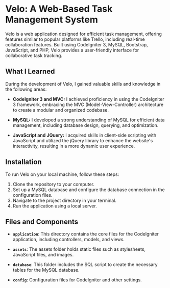 # Velo: A Web-Based Task Management System

Velo is a web application designed for efficient task management, offering features similar to popular platforms like Trello, including real-time collaboration features. Built using CodeIgniter 3, MySQL, Bootstrap, JavaScript, and PHP, Velo provides a user-friendly interface for collaborative task tracking.

## What I Learned

During the development of Velo, I gained valuable skills and knowledge in the following areas:

- **CodeIgniter 3 and MVC:** I achieved proficiency in using the CodeIgniter 3 framework, embracing the MVC (Model-View-Controller) architecture to create a modular and organized codebase.

- **MySQL:** I developed a strong understanding of MySQL for efficient data management, including database design, querying, and optimization.

- **JavaScript and JQuery:** I acquired skills in client-side scripting with JavaScript and utilized the jQuery library to enhance the website's interactivity, resulting in a more dynamic user experience.

## Installation

To run Velo on your local machine, follow these steps:

1. Clone the repository to your computer.
2. Set up a MySQL database and configure the database connection in the configuration files.
3. Navigate to the project directory in your terminal.
4. Run the application using a local server.

## Files and Components

- **`application`**: This directory contains the core files for the CodeIgniter application, including controllers, models, and views.

- **`assets`**: The assets folder holds static files such as stylesheets, JavaScript files, and images.

- **`database`**: This folder includes the SQL script to create the necessary tables for the MySQL database.

- **`config`**: Configuration files for CodeIgniter and other settings.
